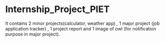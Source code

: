 # Internship_Project_PIET
It contains 2 minor projects(calculator, weather app) , 1 major project (job application tracker) , 1 project report and 1 image of owl (for notification purpose in major project).
